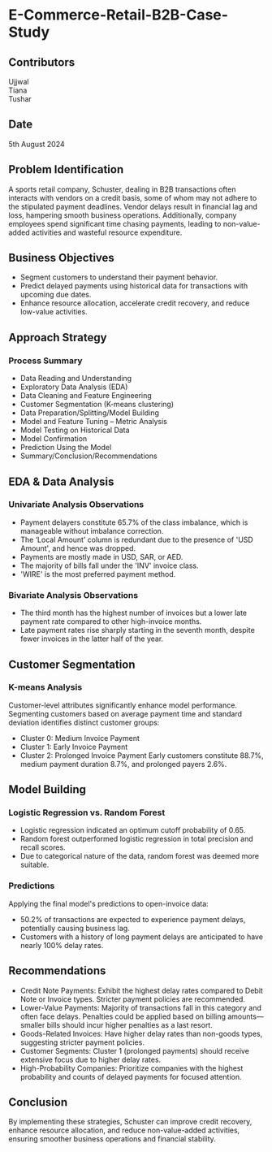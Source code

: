 # E-Commerce-Retail-B2B-Case-Study

## Contributors
Ujjwal <br>
Tiana<br>
Tushar<br>
## Date
5th August 2024
## Problem Identification
A sports retail company, Schuster, dealing in B2B transactions often interacts with vendors on a credit basis, some of whom may not adhere to the stipulated payment deadlines. Vendor delays result in financial lag and loss, hampering smooth business operations. Additionally, company employees spend significant time chasing payments, leading to non-value-added activities and wasteful resource expenditure.<br>
## Business Objectives
- Segment customers to understand their payment behavior.
- Predict delayed payments using historical data for transactions with upcoming due dates.
- Enhance resource allocation, accelerate credit recovery, and reduce low-value activities.
## Approach Strategy
### Process Summary
- Data Reading and Understanding
- Exploratory Data Analysis (EDA)
- Data Cleaning and Feature Engineering
- Customer Segmentation (K-means clustering)
- Data Preparation/Splitting/Model Building
- Model and Feature Tuning – Metric Analysis
- Model Testing on Historical Data
- Model Confirmation
- Prediction Using the Model
- Summary/Conclusion/Recommendations
## EDA & Data Analysis
### Univariate Analysis Observations
- Payment delayers constitute 65.7% of the class imbalance, which is manageable without imbalance correction.
- The ‘Local Amount’ column is redundant due to the presence of 'USD Amount', and hence was dropped.
- Payments are mostly made in USD, SAR, or AED.
- The majority of bills fall under the 'INV' invoice class.
- 'WIRE' is the most preferred payment method.
### Bivariate Analysis Observations
- The third month has the highest number of invoices but a lower late payment rate compared to other high-invoice months.
- Late payment rates rise sharply starting in the seventh month, despite fewer invoices in the latter half of the year.

## Customer Segmentation
### K-means Analysis
Customer-level attributes significantly enhance model performance. Segmenting customers based on average payment time and standard deviation identifies distinct customer groups:

- Cluster 0: Medium Invoice Payment
- Cluster 1: Early Invoice Payment
- Cluster 2: Prolonged Invoice Payment
Early customers constitute 88.7%, medium payment duration 8.7%, and prolonged payers 2.6%.

## Model Building
### Logistic Regression vs. Random Forest
- Logistic regression indicated an optimum cutoff probability of 0.65.
- Random forest outperformed logistic regression in total precision and recall scores.
- Due to categorical nature of the data, random forest was deemed more suitable.
### Predictions
Applying the final model's predictions to open-invoice data:
- 50.2% of transactions are expected to experience payment delays, potentially causing business lag.
- Customers with a history of long payment delays are anticipated to have nearly 100% delay rates.
## Recommendations
- Credit Note Payments: Exhibit the highest delay rates compared to Debit Note or Invoice types. Stricter payment policies are recommended.
- Lower-Value Payments: Majority of transactions fall in this category and often face delays. Penalties could be applied based on billing amounts—smaller bills should incur higher penalties as a last resort.
- Goods-Related Invoices: Have higher delay rates than non-goods types, suggesting stricter payment policies.
- Customer Segments: Cluster 1 (prolonged payments) should receive extensive focus due to higher delay rates.
- High-Probability Companies: Prioritize companies with the highest probability and counts of delayed payments for focused attention.
## Conclusion
By implementing these strategies, Schuster can improve credit recovery, enhance resource allocation, and reduce non-value-added activities, ensuring smoother business operations and financial stability.
